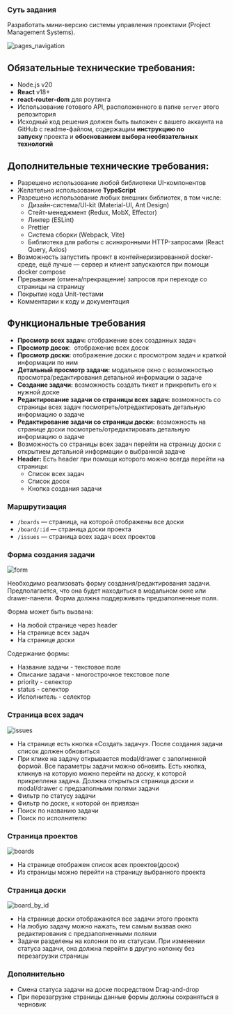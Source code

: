 ### Суть задания
Разработать мини-версию системы управления проектами (Project Management Systems). 

![pages_navigation](https://github.com/user-attachments/assets/dca13ee8-041a-41e1-80be-bb31418b2fcd)

## Обязательные технические требования:

- Node.js v20
- **React** v18+ 
- **react-router-dom** для роутинга
- Использование готового API, расположенного в папке `server` этого репозитория
- Исходный код решения должен быть выложен с вашего аккаунта на GitHub с readme-файлом, содержащим **инструкцию по запуску** проекта и **обоснованием выбора необязательных технологий**

## Дополнительные технические требования:
- Разрешено использование любой библиотеки UI-компонентов
- Желательно использование **TypeScript**
- Разрешено использование любых внешних библиотек, в том числе:
    - Дизайн-система/UI-kit (Material-UI, Ant Design)
    - Стейт-менеджмент (Redux, MobX, Effector)
    - Линтер (ESLint)
    - Prettier
    - Система сборки (Webpack, Vite)
    - Библиотека для работы с асинхронными HTTP-запросами (React Query, Axios)
- Возможность запустить проект в контейнеризированной docker-среде, ещё лучше — сервер и клиент запускаются при помощи docker compose
- Прерывание (отмена/прекращение) запросов при переходе со страницы на страницу
- Покрытие кода Unit-тестами
- Комментарии к коду и документация

## Функциональные требования

- **Просмотр всех задач:** отображение всех созданных задач
- **Просмотр досок**:  отображение всех досок
- **Просмотр доски:** отображение доски с просмотром задач и краткой информации по ним
- **Детальный просмотр задачи:** модальное окно с возможностью просмотра/редактирования детальной информации о задаче
-  **Создание задачи:** возможность  создать тикет и прикрепить его к нужной доске
-  **Редактирование задачи со страницы всех задач:** возможность со страницы всех задач посмотреть/отредактировать детальную информацию о задаче
-  **Редактирование задачи со страницы доски:** возможность на странице доски посмотреть/отредактировать детальную информацию о задаче
-  Возможность со страницы всех задач перейти на страницу доски с открытием детальной информации о выбранной задаче
- **Header:** Есть header при помощи которого можно всегда перейти на страницы:
	- Список всех задач
	- Список досок
	- Кнопка создания задачи
### Маршрутизация
- `/boards` — страница, на которой отображены все доски
- `/board/:id` — страница доски проекта
- `/issues` — страница всех задач всех проектов
### Форма создания задачи

![form](https://github.com/user-attachments/assets/0c8fb8b0-b8e8-46c2-b3d8-7300136d7d52)

Необходимо реализовать форму создания/редактирования задачи. Предполагается, что она будет находиться в модальном окне или drawer-панели.
Форма должна поддерживать предзаполненные поля.

Форма может быть вызвана:
+ На любой странице через header
+ На странице всех задач
+ На странице доски

Содержание формы:
+ Название задачи - текстовое поле
+ Описание задачи - многострочное текстовое поле
+ priority - селектор
+ status - селектор
+ Исполнитель - селектор
### Страница всех задач
![issues](https://github.com/user-attachments/assets/986e8c8c-c0f7-4309-b16e-6f7f39a467c8)
 - На странице есть кнопка «Создать задачу». После создания задачи список должен обновиться
 - При клике на задачу открывается modal/drawer с заполненной формой. Все параметры задачи можно обновить. Есть кнопка, кликнув на которую можно перейти на доску, к которой прикреплена задача. Должна открыться страница доски и modal/drawer с предзаполными полями задачи 
 - Фильтр по статусу задачи
 - Фильтр по доске, к которой он привязан
 - Поиск по названию задачи
 - Поиск по исполнителю
### Страница проектов
![boards](https://github.com/user-attachments/assets/670dec07-2e0e-4684-8bb9-36bc80c8d7d1)
+ На странице отображен список всех проектов(досок)
+ Из страницы можно перейти на страницу выбранного проекта
### Страница доски
![board_by_id](https://github.com/user-attachments/assets/6f8ac749-5158-499f-baf1-63d992b6b35a)
+ На странице доски отображаются все задачи этого проекта
+ На любую задачу можно нажать, тем самым вызвав окно редактирования с предзаполненными полями
+ Задачи разделены на колонки по их статусам. При изменении статуса задачи, она должна перейти в другую колонку без перезагрузки страницы 

### Дополнительно
+ Смена статуса задачи на доске посредством Drag-and-drop
+ При перезагрузке страницы данные формы должны сохраняться в черновик














